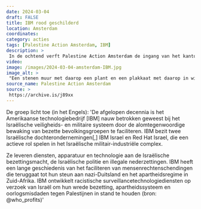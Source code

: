 ```yaml
---
date: 2024-03-04
draft: FALSE
title: IBM rood geschilderd
location: Amsterdam
coordinates: 
category: acties
tags: [Palestine Action Amsterdam, IBM]
description: > 
 In de ochtend verft Palestine Action Amsterdam de ingang van het kantoor van IBM Amsterdam en zet het op slot. Dit omdat IBM profiteert van de genocide in Gaza en oorlogsmisdaden tegen Palestijnen faciliteert.
video: 
image: /images/2024-03-04-amsterdam-IBM.jpg
image_alt: > 
 "Een stenen muur met daarop een plant en een plakkaat met daarop in witte letters het logo, website-adres en locatie van het bedrijf IBM."
source_name: Palestine Action Amsterdam
source: > 
 https://archive.is/j89xx
---
```

De groep licht toe (in het Engels): 'De afgelopen decennia is het Amerikaanse technologiebedrijf [IBM] nauw betrokken geweest bij het Israëlische veiligheids- en militaire systeem door de alomtegenwoordige bewaking van bezette bevolkingsgroepen te faciliteren. IBM bezit twee Israëlische dochterondernemingen[,] IBM Israel en Red Hat Israel, die een actieve rol spelen in het Israëlische militair-industriële complex.

Ze leveren diensten, apparatuur en technologie aan de Israëlische bezettingsmacht, de Israëlische politie en illegale nederzettingen.
IBM heeft een lange geschiedenis van het faciliteren van mensenrechtenschendingen die teruggaat tot hun steun aan nazi-Duitsland en het apartheidsregime in Zuid-Afrika. IBM ontwikkelt racistische surveillancetechnologiediensten op verzoek van Israël om hun wrede bezetting, apartheidssysteem en oorlogsmisdaden tegen Palestijnen in stand te houden (bron: @who_profits)'